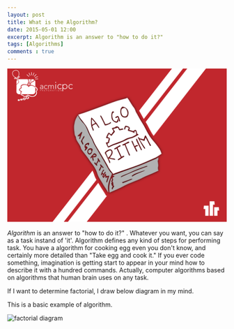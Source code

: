```yaml
---
layout: post
title: What is the Algorithm?
date: 2015-05-01 12:00
excerpt: Algorithm is an answer to "how to do it?" 
tags: [Algorithms]
comments : true
---
```


![algo](/assets/img/algo-image/algo.png)

*Algorithm* is an answer to "how to do it?" . Whatever you want, you can say as a task instand of 'it'. Algorithm defines any kind of steps for performing task. You have a algorithm for cooking egg even you don't know, and certainly more detailed than "Take egg and cook it." If you ever code something, imagination is getting start to appear in your mind how to describe it with a hundred commands. Actually, computer algorithms based on algorithms that human brain uses on any task. 

If I want to determine factorial, I draw below diagram in my mind.

This is a basic example of algorithm. 

![factorial diagram][id]

[id]: http://www.d.umn.edu/~tcolburn/cs1581/lectures/chapter11/assets/img/factorial-flowchart.png "factorial"
